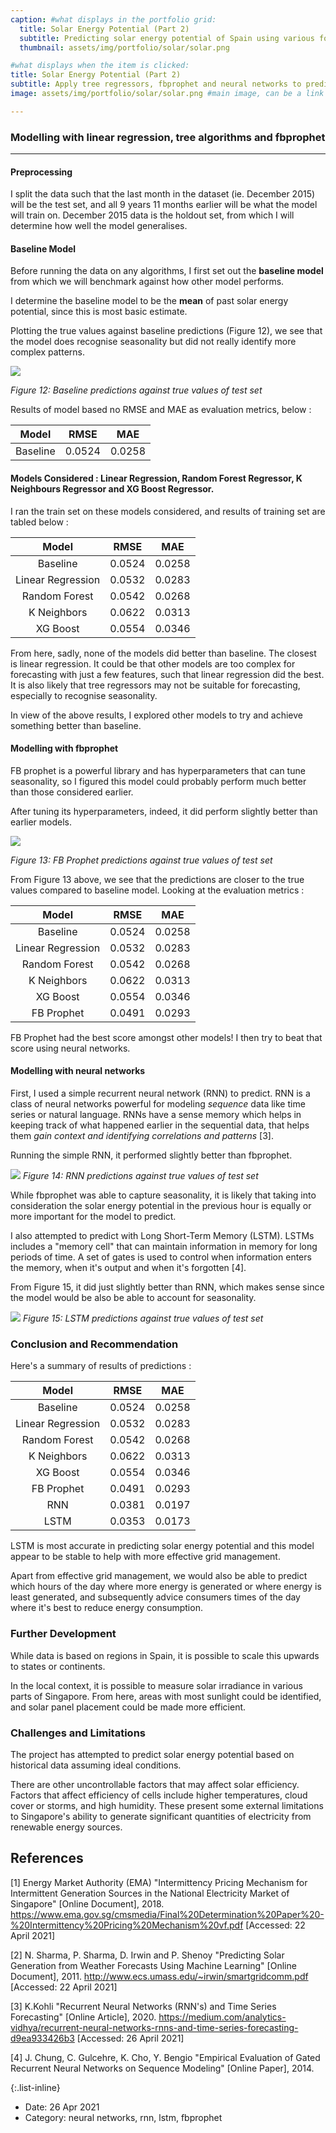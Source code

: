 ```yaml
---
caption: #what displays in the portfolio grid:
  title: Solar Energy Potential (Part 2)
  subtitle: Predicting solar energy potential of Spain using various forecasting models
  thumbnail: assets/img/portfolio/solar/solar.png

#what displays when the item is clicked:
title: Solar Energy Potential (Part 2)
subtitle: Apply tree regressors, fbprophet and neural networks to predict solar energy potential of Spain
image: assets/img/portfolio/solar/solar.png #main image, can be a link or a file in assets/img/portfolio

---
```


### Modelling with linear regression, tree algorithms and fbprophet
---

#### Preprocessing

I split the data such that the last month in the dataset (ie. December 2015) will be the test set, and all 9 years 11 months earlier will be what the model will train on. December 2015 data is the holdout set, from which I will determine how well the model generalises.

#### Baseline Model

Before running the data on any algorithms, I first set out the **baseline model** from which we will benchmark against how other model performs.

I determine the baseline model to be the **mean** of past solar energy potential, since this is most basic estimate.

Plotting the true values against baseline predictions (Figure 12), we see that the model does recognise seasonality but did not really identify more complex patterns.

![](assets/img/portfolio/solar/baseline-predictions.JPG)

*Figure 12: Baseline predictions against true values of test set*

Results of model based no RMSE and MAE as evaluation metrics, below :

| Model | RMSE | MAE |
| :-----: | :--: | :---: |
| Baseline | 0.0524 | 0.0258 |


#### Models Considered : Linear Regression, Random Forest Regressor, K Neighbours Regressor and XG Boost Regressor.

I ran the train set on these models considered, and results of training set are tabled below :

| Model | RMSE | MAE |
| :-----: | :--: | :---: |
| Baseline | 0.0524 | 0.0258 |
| Linear Regression | 0.0532 | 0.0283 |
| Random Forest | 0.0542 | 0.0268 |
| K Neighbors | 0.0622 | 0.0313 |
| XG Boost | 0.0554 | 0.0346 |


From here, sadly, none of the models did better than baseline. The closest is linear regression. It could be that other models are too complex for forecasting with just a few features, such that linear regression did the best. It is also likely that tree regressors may not be suitable for forecasting, especially to recognise seasonality.

In view of the above results, I explored other models to try and achieve something better than baseline.

#### Modelling with fbprophet

FB prophet is a powerful library and has hyperparameters that can tune seasonality, so I figured this model could probably perform much better than those considered earlier.

After tuning its hyperparameters, indeed, it did perform slightly better than earlier models.

![](assets/img/portfolio/solar/fbprophet-predictions.JPG)

*Figure 13: FB Prophet predictions against true values of test set*

From Figure 13 above, we see that the predictions are closer to the true values compared to baseline model. Looking at the evaluation metrics :

| Model | RMSE | MAE |
| :-----: | :--: | :---: |
| Baseline | 0.0524 | 0.0258 |
| Linear Regression | 0.0532 | 0.0283 |
| Random Forest | 0.0542 | 0.0268 |
| K Neighbors | 0.0622 | 0.0313 |
| XG Boost | 0.0554 | 0.0346 |
| FB Prophet | 0.0491 | 0.0293 |


FB Prophet had the best score amongst other models! I then try to beat that score using neural networks.

#### Modelling with neural networks

First, I used a simple recurrent neural network (RNN) to predict. RNN is a class of neural networks powerful for modeling *sequence* data like time series or natural language. RNNs have a sense memory which helps in keeping track of what happened earlier in the sequential data, that helps them *gain context and identifying correlations and patterns* [3].

Running the simple RNN, it performed slightly better than fbprophet.

![](assets/img/portfolio/solar/rnn-predictions.JPG)
*Figure 14: RNN predictions against true values of test set*

While fbprophet was able to capture seasonality, it is likely that taking into consideration the solar energy potential in the previous hour is equally or more important for the model to predict.

I also attempted to predict with Long Short-Term Memory (LSTM). LSTMs includes a "memory cell" that can maintain information in memory for long periods of time. A set of gates is used to control when information enters the memory, when it's output and when it's forgotten [4].

From Figure 15, it did just slightly better than RNN, which makes sense since the model would be also be able to account for seasonality.

![](assets/img/portfolio/solar/lstm-predictions.JPG)
*Figure 15: LSTM predictions against true values of test set*

### Conclusion and Recommendation

Here's a summary of results of predictions :

| Model | RMSE | MAE |
| :-----: | :--: | :---: |
| Baseline | 0.0524 | 0.0258 |
| Linear Regression | 0.0532 | 0.0283 |
| Random Forest | 0.0542 | 0.0268 |
| K Neighbors | 0.0622 | 0.0313 |
| XG Boost | 0.0554 | 0.0346 |
| FB Prophet | 0.0491 | 0.0293 |
| RNN | 0.0381 | 0.0197 |
| LSTM | 0.0353 | 0.0173 |


LSTM is most accurate in predicting solar energy potential and this model appear to be stable to help with more effective grid management.

Apart from effective grid management, we would also be able to predict which hours of the day where more energy is generated or where energy is least generated, and subsequently advice consumers times of the day where it's best to reduce energy consumption.

### Further Development

While data is based on regions in Spain, it is possible to scale this upwards to states or continents.

In the local context, it is possible to measure solar irradiance in various parts of Singapore. From here, areas with most sunlight could be identified, and solar panel placement could be made more efficient.

### Challenges and Limitations

The project has attempted to predict solar energy potential based on historical data assuming ideal conditions.

There are other uncontrollable factors that may affect solar efficiency. Factors that affect efficiency of cells include higher temperatures, cloud cover or storms, and high humidity. These present some external limitations to Singapore's ability to generate significant quantities of electricity from renewable energy sources.

## References

[1] Energy Market Authority (EMA) "Intermittency Pricing Mechanism for Intermittent Generation Sources in the National Electricity Market of Singapore" [Online Document], 2018. https://www.ema.gov.sg/cmsmedia/Final%20Determination%20Paper%20-%20Intermittency%20Pricing%20Mechanism%20vf.pdf [Accessed: 22 April 2021]

[2] N. Sharma, P. Sharma, D. Irwin and P. Shenoy "Predicting Solar Generation from Weather Forecasts Using Machine Learning" [Online Document], 2011. http://www.ecs.umass.edu/~irwin/smartgridcomm.pdf [Accessed: 22 April 2021]

[3] K.Kohli "Recurrent Neural Networks (RNN's) and Time Series Forecasting" [Online Article], 2020. https://medium.com/analytics-vidhya/recurrent-neural-networks-rnns-and-time-series-forecasting-d9ea933426b3 [Accessed: 26 April 2021]

[4] J. Chung, C. Gulcehre, K. Cho, Y. Bengio "Empirical Evaluation of Gated Recurrent Neural Networks on Sequence Modeling" [Online Paper], 2014.

{:.list-inline}
- Date: 26 Apr 2021
- Category: neural networks, rnn, lstm, fbprophet

